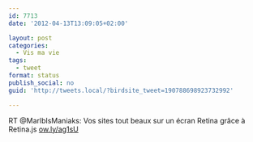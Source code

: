 ```yaml
---
id: 7713
date: '2012-04-13T13:09:05+02:00'

layout: post
categories:
  - Vis ma vie
tags:
  - tweet
format: status
publish_social: no
guid: 'http://tweets.local/?birdsite_tweet=190788698923732992'

---
```


RT @MarlbIsManiaks: Vos sites tout beaux sur un écran Retina grâce à Retina.js [ow.ly/ag1sU](http://ow.ly/ag1sU)
